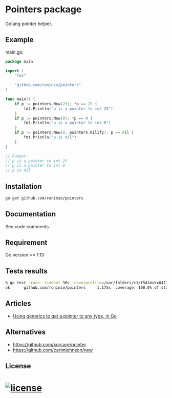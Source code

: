 # Pointers package

Golang pointer helper.


## Example

main.go:
```go
package main

import (
    "fmt"
    
    "github.com/roninzo/pointers"
)

func main() {    
    if p := pointers.New(25); *p == 25 {
        fmt.Println("p is a pointer to int 25")
    }
    if p := pointers.New(0); *p == 0 {
        fmt.Println("p is a pointer to int 0")
    }
    if p := pointers.New(0, pointers.Nilify); p == nil {
        fmt.Println("p is nil")
    }
}

// Output:
// p is a pointer to int 25
// p is a pointer to int 0
// p is nil
```

## Installation

```bash
go get github.com/roninzo/pointers
```

## Documentation

See code comments.

## Requirement

Go version >= 1.13

## Tests results

```bash
% go test -race -timeout 30s -coverprofile=/var/folders/c1/t54lmvkx04715z80v5scjc6c0000gn/T/vscode-gofByx8l/go-code-cover github.com/roninzo/pointers
ok      github.com/roninzo/pointers     1.175s  coverage: 100.0% of statements
```

## Articles

- [Using generics to get a pointer to any type, in Go](https://www.jvt.me/posts/2022/07/29/go-pointer-generic/)

## Alternatives

- https://github.com/xorcare/pointer
- https://github.com/carlmjohnson/new

## License

[![license](https://img.shields.io/badge/license-MIT-green "The MIT License (MIT)")](LICENSE)
=======
